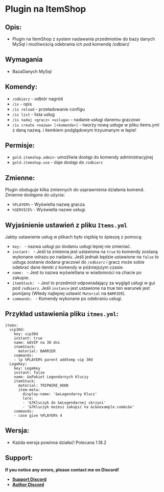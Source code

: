 # Plugin na ItemShop

**Opis:**
--------
- Plugin na ItemShop z system nadawania przedmiotów do bazy danych MySql i możliwością odebrania ich pod komendę /odbierz`

**Wymagania**
--------
- BazaDanych MySql

**Komendy:**
--------
- `/odbierz` -  odbiór nagród
- `/is` - opis
- `/is reload` - przeładowanie configu
- `/is list` - lista usług
- `/is nadaj <gracz> <usluga>` - nadanie usługi danemu graczowi
- `/is create <nazwa> [<komenda>]` - tworzy nową usługe w pliku items.yml z daną nazwą. i itemkiem podglądowym trzyumanym w łapie!

**Permisje:**
--------
- `gold.itemshop.admin`- umożliwia dostęp do komendy administracyjnej 
- `gold.itemshop.use` - daje dostęp do `/odbierz`

**Zmienne:**
--------
Plugin obsługuje kilka zmiennych do usprawnienia działania komend. Zmienne dostępne do użycia:
- `%PLAYER%` - Wyświetla nazwę gracza.
- `%SERVICE%` - Wyświetla nazwe usługi.

**Wyjaśnienie ustawień z pliku `Items.yml`**
--------
Jakby ustawienie usług w plikach było ciężkię to śpieszę z pomocą:
- `key: ` - nazwa usługi po dodaniu usługi lepiej nie zmieniać.
- `instant: ` - Jeśli ta zmienna jest ustawiona na `true` to komendy zostaną wykonane odrazu po nadaniu. Jeśli jednak będzie ustawione na `false` to usługa zostanie dodana graczowi do `/odbierz` i gracz może sobie odebrać dane itemki z komendy w późniejszym czasie.
- `name: ` - Jest to nazwa wyświetlana w wiadomości na chacie po zakupie.
- `itemStack: ` - Jest to przedmiot odpowiadający za wygląd usługi w gui pod `/odbierz`. Jeśli `instance` jest ustawione na true ten warunek jest pomijany (Wtedy najlepiej ustawić `Material` na `BARRIER`).
- `commands: ` - Komendy wykonane po odebraniu usługi.

**Przykład ustawienia pliku `itmes.yml`:**
--------
```
items:
  vip30d:
    key: vip30d
    instant: true
    name: &6VIP na 30 dni
    itemStack:
      material: BARRIER
    commands:
    - lp %PLAYER% parent addtemp vip 30d
  LegeKey:
    key: LegeKey
    instant: false
    name: &ePakiet Legendarnych Kluczy
    itemStack:
      material: TRIPWIRE_HOOK
      item-meta:
        display-name: '&eLegendarny Klucz'
        lore:
        - '&7Kluczyk do &eLegendarnej skrzyni'
        - '&7Kluczyk możesz zakupić na &c&nexample.com&c&n'
    commands:
    - case give %PLAYER% 4
```

**Wersja:**
--------
- Każda wersja powinna działać! Polecana 1.18.2

Support:
--------
**If you notice any errors, please contact me on Discord!**
- **[Support Discord](https://discord.gg/94qhBxDEv8)**
- **[Author Discord](https://discord.com/users/431183447667638272)**
